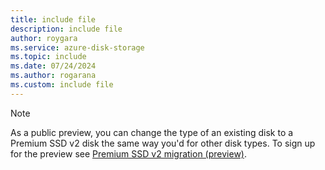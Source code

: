 ```yaml
---
title: include file
description: include file
author: roygara
ms.service: azure-disk-storage
ms.topic: include
ms.date: 07/24/2024
ms.author: rogarana
ms.custom: include file
---
```

> [!NOTE]
> As a public preview, you can change the type of an existing disk to a Premium SSD v2 disk the same way you'd for other disk types. To sign up for the preview see [Premium SSD v2 migration (preview)](#convert-premium-ssd-v2-disks-preview).